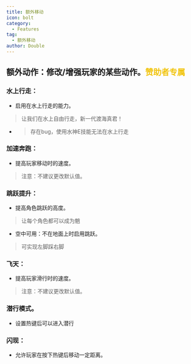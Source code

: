 ```yaml
---
title: 额外移动
icon: bolt
category:
  - Features
tag:
  - 额外移动
author: Double
---
```


## 额外动作：修改/增强玩家的某些动作。<span style="color:#f1c40f;">赞助者专属</span>
### 水上行走：
- 启用在水上行走的能力。
>让我们在水上自由行走，新一代渡海真君！
- >存在bug，使用水神E技能无法在水上行走
### 加速奔跑：
- 提高玩家移动时的速度。
>注意：不建议更改默认值。
### 跳跃提升：
- 提高角色跳跃的高度。
>让每个角色都可以成为魈
- 空中可用：不在地面上时启用跳跃。
>可实现左脚踩右脚
### 飞天：
- 提高玩家滑行时的速度。
>注意：不建议更改默认值。
### 潜行模式。
- 设置热键后可以进入潜行
### 闪现：
- 允许玩家在按下热键后移动一定距离。

